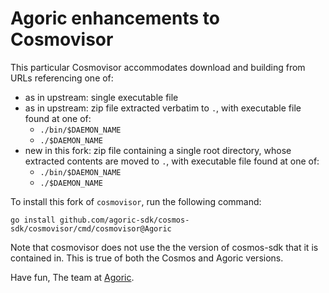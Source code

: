 # Agoric enhancements to Cosmovisor

This particular Cosmovisor accommodates download and building from URLs referencing one of:

- as in upstream: single executable file
- as in upstream: zip file extracted verbatim to `.`, with executable file found
  at one of:
  - `./bin/$DAEMON_NAME`
  - `./$DAEMON_NAME`
- new in this fork: zip file containing a single root directory, whose extracted
  contents are moved to `.`, with executable file found at one of:
  - `./bin/$DAEMON_NAME`
  - `./$DAEMON_NAME`

To install this fork of `cosmovisor`, run the following command:

```
go install github.com/agoric-sdk/cosmos-sdk/cosmovisor/cmd/cosmovisor@Agoric
```

Note that cosmovisor does not use the the version of cosmos-sdk that it is
contained in. This is true of both the Cosmos and Agoric versions.

Have fun,
The team at [Agoric](https://github.com/Agoric).
